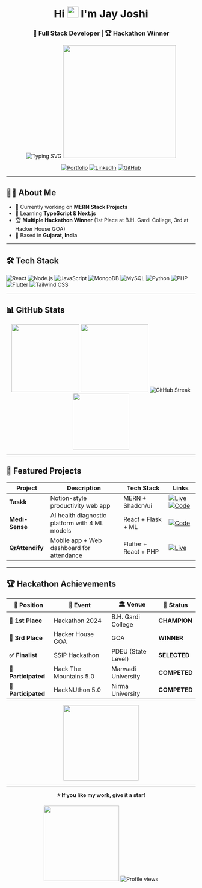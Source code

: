 <div align="center">

# Hi <img src="https://media.giphy.com/media/hvRJCLFzcasrR4ia7z/giphy.gif" width="30"/> I'm Jay Joshi

### 🚀 Full Stack Developer | 🏆 Hackathon Winner

<img src="https://readme-typing-svg.herokuapp.com?font=Fira+Code&pause=1000&color=F7931E&center=true&vCenter=true&width=400&lines=Full+Stack+Developer;MERN+Stack+Developer;Hackathon+Winner" alt="Typing SVG" />

<img src="https://media.giphy.com/media/qgQUggAC3Pfv687qPC/giphy.gif" width="300"/>

[![Portfolio](https://img.shields.io/badge/Portfolio-Visit-orange?style=for-the-badge&logo=firefox)](https://portfolioo-1xkb.vercel.app/)
[![LinkedIn](https://img.shields.io/badge/LinkedIn-Connect-blue?style=for-the-badge&logo=linkedin)](https://linkedin.com/in/jayjoshi2512)
[![GitHub](https://img.shields.io/badge/GitHub-Follow-black?style=for-the-badge&logo=github)](https://github.com/jayjoshi2512)

</div>

---

## 🧑‍💻 About Me

- 🔭 Currently working on **MERN Stack Projects**
- 🌱 Learning **TypeScript & Next.js**
- 🏆 **Multiple Hackathon Winner** (1st Place at B.H. Gardi College, 3rd at Hacker House GOA)
- 📍 Based in **Gujarat, India**

---

## 🛠️ Tech Stack

![React](https://img.shields.io/badge/React-20232A?style=for-the-badge&logo=react&logoColor=61DAFB)
![Node.js](https://img.shields.io/badge/Node.js-43853D?style=for-the-badge&logo=node.js&logoColor=white)
![JavaScript](https://img.shields.io/badge/JavaScript-F7DF1E?style=for-the-badge&logo=javascript&logoColor=black)
![MongoDB](https://img.shields.io/badge/MongoDB-4EA94B?style=for-the-badge&logo=mongodb&logoColor=white)
![MySQL](https://img.shields.io/badge/MySQL-005C84?style=for-the-badge&logo=mysql&logoColor=white)
![Python](https://img.shields.io/badge/Python-3776AB?style=for-the-badge&logo=python&logoColor=white)
![PHP](https://img.shields.io/badge/PHP-777BB4?style=for-the-badge&logo=php&logoColor=white)
![Flutter](https://img.shields.io/badge/Flutter-02569B?style=for-the-badge&logo=flutter&logoColor=white)
![Tailwind CSS](https://img.shields.io/badge/Tailwind_CSS-38B2AC?style=for-the-badge&logo=tailwind-css&logoColor=white)

---

## 📊 GitHub Stats

<div align="center">

<img height="180em" src="https://github-readme-stats.vercel.app/api?username=jayjoshi2512&show_icons=true&theme=tokyonight&count_private=true"/>
<img height="180em" src="https://github-readme-stats.vercel.app/api/top-langs/?username=jayjoshi2512&layout=compact&theme=tokyonight"/>

<img src="https://github-readme-streak-stats.herokuapp.com/?user=jayjoshi2512&theme=tokyonight" alt="GitHub Streak" />

<img src="https://media.giphy.com/media/LnQjpWaON8nhr21vNW/giphy.gif" width="150"/>

</div>

---

## 🌟 Featured Projects

| Project | Description | Tech Stack | Links |
|---------|------------|------------|-------|
| **Taskk** | Notion-style productivity web app | MERN + Shadcn/ui | [![Live](https://img.shields.io/badge/Live-Demo-success)](https://taskk-1-16pw.onrender.com/) [![Code](https://img.shields.io/badge/Code-GitHub-blue)](https://github.com/jayjoshi2512/taskk) |
| **Medi-Sense** | AI health diagnostic platform with 4 ML models | React + Flask + ML | [![Code](https://img.shields.io/badge/Code-GitHub-blue)](https://github.com/jayjoshi2512/Medi-Sense) |
| **QrAttendify** | Mobile app + Web dashboard for attendance | Flutter + React + PHP | [![Live](https://img.shields.io/badge/Web-Demo-success)](https://www.qrqr.miwtindia.com) |

---

## 🏆 Hackathon Achievements

<div align="center">

| 🏅 Position | 🎯 Event | 🏛️ Venue | 🎪 Status |
|-------------|----------|-----------|-----------|
| **🥇 1st Place** | Hackathon 2024 | B.H. Gardi College | **CHAMPION** |
| **🥉 3rd Place** | Hacker House GOA | GOA | **WINNER** |
| **✅ Finalist** | SSIP Hackathon | PDEU (State Level) | **SELECTED** |
| **🎯 Participated** | Hack The Mountains 5.0 | Marwadi University | **COMPETED** |
| **🎯 Participated** | HackNUthon 5.0 | Nirma University | **COMPETED** |

<img src="https://media.giphy.com/media/26tn33aiTi1jkl6H6/giphy.gif" width="200"/>

</div>

---

<div align="center">

**⭐ If you like my work, give it a star!**

<img src="https://media.giphy.com/media/3oriO0OEd9QIDdllqo/giphy.gif" width="200"/>

<img src="https://komarev.com/ghpvc/?username=jayjoshi2512&label=Profile%20views&color=0e75b6&style=flat" alt="Profile views" />

</div>
